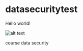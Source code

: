 # datasecuritytest

Hello world! 

![alt text]([http://url/to/img.png](https://github.com/tedar2/datasecuritytest/blob/34c0eec24f523b8e87179b80dfde77c5330e4ec2/flat-vector-social-icons-eps-4756234.zip))

course data security
